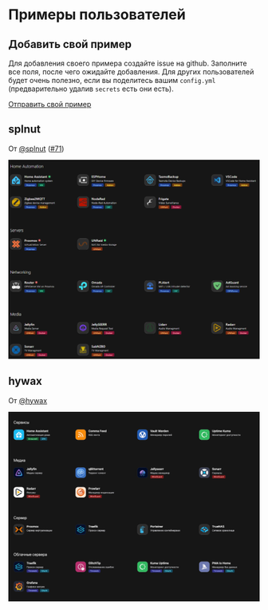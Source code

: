 # Примеры пользователей

## Добавить свой пример

Для добавления своего примера создайте issue на github. Заполните все поля, после чего ожидайте добавления.
Для других пользователей будет очень полезно, если вы поделитесь вашим `config.yml` (предварительно удалив `secrets` есть они есть).

[Отправить свой пример](https://github.com/hywax/mafl/issues/new?assignees=&labels=showcase&projects=&template=showcase.yml&title=%5BSHOWCASE%5D+%3Ctitle%3E)

## splnut

От [@splnut](https://github.com/splnut) ([#71](https://github.com/hywax/mafl/issues/71))

![splnut](../../public/showcase/splnut.png)

## hywax

От [@hywax](https://github.com/hywax)

![hywax](../../public/showcase/hywax.png)
